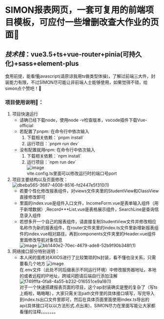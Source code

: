 # **SIMON报表网页，一套可复用的前端项目模板，可应付一些增删改查大作业的页面📘**
## *技术栈*：vue3.5+ts+vue-router+pinia(可持久化)+sass+element-plus
食用前提，能看懂javascript(请原谅我用ts做类型体操)，了解过前端三大件，封装能力有限，不过SIMON尽可能让非前端人士能够使用，如果觉得不错，给simon点个赞吧！🌟
### 项目使用说明👀：
1. 项目快速运行
   * 请确已经下载node，使用node -v检查版本，vscode插件下载Vue-official
   * 若配置了pnpm: 在命令行中依次输入
     1. 下载相关依赖：\`pnpm install\`
     2. 运行项目：\`pnpm run dev\`
   * 没有配置就用npm: 在命令行中依次输入
     1. 下载相关依赖：\`npm install\`
     2. 运行项目：\`npm run dev\`  
![image](https://github.com/user-attachments/assets/61e93141-be4e-4e68-8a26-ba723d3c52b7)  
vite.config.ts里面可以修改运行时的端口号port
2. 项目主要结构以及页面修改：  
![dbeba565-3687-4008-8516-fd2447e5f310(1)](https://github.com/user-attachments/assets/33d906a5-bf66-49b4-bdf3-97fe66ecfc62)  
   * 若要个性化修改报表组件，对views文件夹里的StudentView和ClassView直接修改即可
   * 里面的index.vue是组件入口文件，IncomeForm.vue是表单输入组件（用于新增数据）,Record***List.vue是表格展示组件，SearchLine是查询信息录入组件
   * 若想多开一个自己的报表组件，请直接复制StudentView文件并修改相应名称作为新的报表组件，在router文件夹里的index.ts文件里新增新报表组件的index.vue相对路径，再到components文件夹里的Header.vue组件里面修改导航对象信息  
![image](https://github.com/user-attachments/assets/b7404cfa-0167-4f49-80cb-271284c9c4ef)
![bb1440e2-70ec-4679-ade8-52b9f90b348f(1)](https://github.com/user-attachments/assets/0cd243e7-3842-4e97-8e42-0082e1348bae)
3. 网络接口部分特别说明：
   * 本人闲的蛋疼对AXIOS进行了比较繁琐的ts封装，看不懂也没关系，只需要看几个地方
![image](https://github.com/user-attachments/assets/b4d68088-c105-4d57-9038-7f550438d5ec)  
在.env文件（此处不同后缀表示不同运行环境）中修改服务器地址，本地的或者远程的IP地址，跨域问题请后端自行添加注解  
![f749fffa-0fa8-4a55-b232-016551ce9a18(1)](https://github.com/user-attachments/assets/7278dc33-919d-42c4-9588-d55e91b441f6)  
对于一个快速搭建报表页面的项目，这个api封装确实是整的复杂了（写ts上瘾啦，略略略），大家只需关注path文件里的具体接口填写，写完导入到index.ts出口文件里即可，然后在具体页面里面使用index.ts导出的api(具体接口可以以方法形式.点出来)，SIMON尽力在里面写能让大家都看懂的注释。。。。。。。







